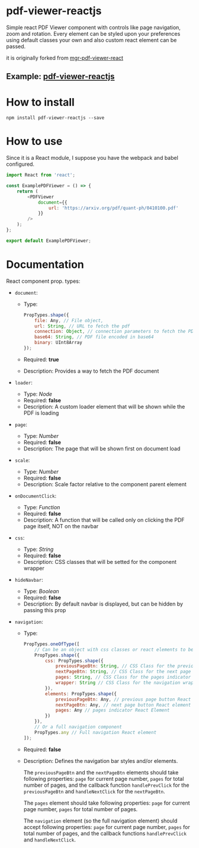 # pdf-viewer-reactjs

Simple react PDF Viewer component with controls like page navigation, zoom and rotation. Every element can be styled upon your preferences using default classes your own and also custom react element can be passed.

it is originally forked from [mgr-pdf-viewer-react](https://github.com/MGrin/mgr-pdf-viewer-react)

## Example: [pdf-viewer-reactjs](https://ansu5555.github.io/pdf-viewer-reactjs/)

# How to install

```
npm install pdf-viewer-reactjs --save
```

# How to use

Since it is a React module, I suppose you have the webpack and babel configured.

```js
import React from 'react';

const ExamplePDFViewer = () => {
    return (
        <PDFViewer
            document={{
                url: 'https://arxiv.org/pdf/quant-ph/0410100.pdf'
            }}
        />
    );
};

export default ExamplePDFViewer;
```

# Documentation

React component prop. types:

-   `document`:

    -   Type:

        ```js
        PropTypes.shape({
            file: Any, // File object,
            url: String, // URL to fetch the pdf
            connection: Object, // connection parameters to fetch the PDF, see PDF.js docs
            base64: String, // PDF file encoded in base64
            binary: UInt8Array
        });
        ```

    -   Required: **true**
    -   Description: Provides a way to fetch the PDF document

-   `loader`:

    -   Type: _Node_
    -   Required: **false**
    -   Description: A custom loader element that will be shown while the PDF is loading

-   `page`:

    -   Type: _Number_
    -   Required: **false**
    -   Description: The page that will be shown first on document load

-   `scale`:

    -   Type: _Number_
    -   Required: **false**
    -   Description: Scale factor relative to the component parent element

-   `onDocumentClick`:

    -   Type: _Function_
    -   Required: **false**
    -   Description: A function that will be called only on clicking the PDF page itself, NOT on the navbar

-   `css`:

    -   Type: _String_
    -   Required: **false**
    -   Description: CSS classes that will be setted for the component wrapper

-   `hideNavbar`:

    -   Type: _Boolean_
    -   Required: **false**
    -   Description: By default navbar is displayed, but can be hidden by passing this prop

-   `navigation`:

    -   Type:

        ```js
        PropTypes.oneOfType([
            // Can be an object with css classes or react elements to be rendered
            PropTypes.shape({
                css: PropTypes.shape({
                    previousPageBtn: String, // CSS Class for the previous page button
                    nextPageBtn: String, // CSS Class for the next page button
                    pages: String, // CSS Class for the pages indicator
                    wrapper: String // CSS Class for the navigation wrapper
                }),
                elements: PropTypes.shape({
                    previousPageBtn: Any, // previous page button React element
                    nextPageBtn: Any, // next page button React element
                    pages: Any // pages indicator React Element
                })
            }),
            // Or a full navigation component
            PropTypes.any // Full navigation React element
        ]);
        ```

    -   Required: **false**
    -   Description: Defines the navigation bar styles and/or elements.

        The `previousPageBtn` and the `nextPageBtn` elements should take following properties: `page` for current page number, `pages` for total number of pages, and the callback function `handlePrevClick` for the `previousPageBtn` and `handleNextClick` for the `nextPageBtn`.

        The `pages` element should take following properties: `page` for current page number, `pages` for total number of pages.

        The `navigation` element (so the full navigation element) should accept following properties: `page` for current page number, `pages` for total number of pages, and the callback functions `handlePrevClick` and `handleNextClick`.
